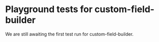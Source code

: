 # Playground tests for custom-field-builder
We are still awaiting the first test run for custom-field-builder.
